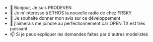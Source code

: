 - 👋 Bonjour, Je suis PRODEVEN
- 👀 Je m'interesse à ETHOS la nouvelle radio de chez FRSKY
- 🌱 Je souhaite donner mon avis sur ce développement
- 💞️ j'aimerais me joindre au perfectionnement car OPEN TX est très puissant
- 📫 Si je peux expliquer les demandes faites par d'autres modelistes
